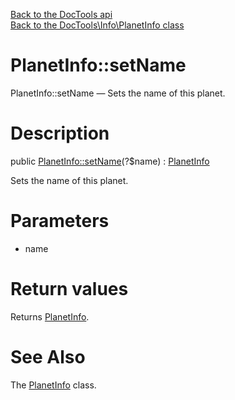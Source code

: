 [Back to the DocTools api](https://github.com/lingtalfi/DocTools/blob/master/doc/api/DocTools.md)<br>
[Back to the DocTools\Info\PlanetInfo class](https://github.com/lingtalfi/DocTools/blob/master/doc/api/DocTools/Info/PlanetInfo.md)


PlanetInfo::setName
================



PlanetInfo::setName — Sets the name of this planet.




Description
================


public [PlanetInfo::setName](https://github.com/lingtalfi/DocTools/blob/master/doc/api/DocTools/Info/PlanetInfo/setName.md)(?$name) : [PlanetInfo](https://github.com/lingtalfi/DocTools/blob/master/doc/api/DocTools/Info/PlanetInfo.md)




Sets the name of this planet.




Parameters
================


- name

    


Return values
================

Returns [PlanetInfo](https://github.com/lingtalfi/DocTools/blob/master/doc/api/DocTools/Info/PlanetInfo.md).







See Also
================

The [PlanetInfo](https://github.com/lingtalfi/DocTools/blob/master/doc/api/DocTools/Info/PlanetInfo.md) class.
